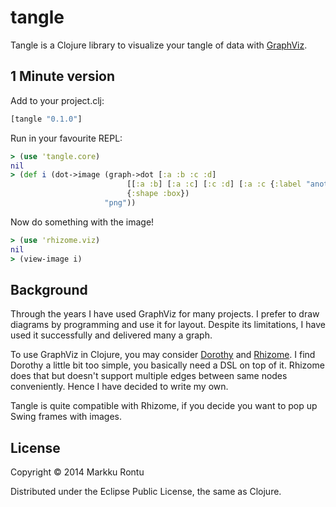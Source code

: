 tangle
======

Tangle is a Clojure library to visualize your tangle of data with [GraphViz](http://www.graphviz.org/).

1 Minute version
----------------

Add to your project.clj:

```clj
[tangle "0.1.0"]
```

Run in your favourite REPL:

```clj
> (use 'tangle.core)
nil
> (def i (dot->image (graph->dot [:a :b :c :d]
                          [[:a :b] [:a :c] [:c :d] [:a :c {:label "another" :style :dashed}]]
                          {:shape :box})
                     "png"))
```

Now do something with the image!

```clj
> (use 'rhizome.viz)
nil
> (view-image i)
```

Background
----------

Through the years I have used GraphViz for many projects. I prefer to draw diagrams by programming and use it for layout. Despite its limitations, I have used it successfully and delivered many a graph.

To use GraphViz in Clojure, you may consider [Dorothy](https://github.com/daveray/dorothy) and [Rhizome](https://github.com/ztellman/rhizome). I find Dorothy a little bit too simple, you basically need a DSL on top of it. Rhizome does that but doesn't support multiple edges between same nodes conveniently. Hence I have decided to write my own. 

Tangle is quite compatible with Rhizome, if you decide you want to pop up Swing frames with images.

License
-------

Copyright © 2014 Markku Rontu

Distributed under the Eclipse Public License, the same as Clojure.

